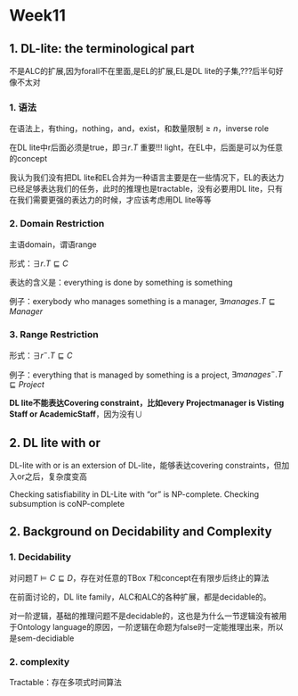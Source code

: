 # Week11
## 1. DL-lite: the terminological part
不是ALC的扩展,因为forall不在里面,是EL的扩展,EL是DL lite的子集,???后半句好像不太对

### 1. 语法
在语法上，有thing，nothing，and，exist，和数量限制$\geq n$，inverse role

在DL lite中r后面必须是true，即$\exists r. T$ 重要!!! light，在EL中，后面是可以为任意的concept

我认为我们没有把DL lite和EL合并为一种语言主要是在一些情况下，EL的表达力已经足够表达我们的任务，此时的推理也是tractable，没有必要用DL lite，只有在我们需要更强的表达力的时候，才应该考虑用DL lite等等

### 2. Domain Restriction
主语domain，谓语range

形式：$\exists r. T \sqsubseteq C$

表达的含义是：everything is done by something is something

例子：exerybody who manages something is a manager, $\exists manages. T \sqsubseteq Manager$

### 3. Range Restriction
形式：$\exists r^-. T \sqsubseteq C$

例子：everything that is managed by something is a project,  $\exists manages^-.T\sqsubseteq Project$

**DL lite不能表达Covering constraint，比如every Projectmanager is Visting Staff or AcademicStaff**，因为没有$\cup$

## 2. DL lite with or
DL-lite with or is an extersion of DL-lite，能够表达covering
 constraints，但加入or之后，复杂度变高

Checking satisfiability in DL-Lite with “or” is NP-complete. Checking subsumption is coNP-complete

## 2. Background on Decidability and Complexity
### 1. Decidability
对问题$T\models C \sqsubseteq D$，存在对任意的TBox $T$和concept在有限步后终止的算法

在前面讨论的，DL lite family，ALC和ALC的各种扩展，都是decidable的。

对一阶逻辑，基础的推理问题不是decidable的，这也是为什么一节逻辑没有被用于Ontology language的原因，一阶逻辑在命题为false时一定能推理出来，所以是sem-decidiable 

### 2. complexity
Tractable：存在多项式时间算法